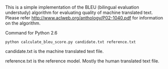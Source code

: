 This is a simple implementation of the BLEU (bilingual evaluation understudy) algorithm for evaluating quality of machine translated text. Please refer http://www.aclweb.org/anthology/P02-1040.pdf for information on the algorithm.

Command for Python 2.6
```
python calculate_bleu_score.py candidate.txt reference.txt 
```

candidate.txt is the machine translated text file.

reference.txt is the reference model. Mostly the human translated text file.

